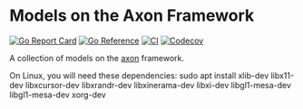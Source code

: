 # Models on the Axon Framework


[![Go Report Card](https://goreportcard.com/badge/github.com/Astera-org/models)](https://goreportcard.com/report/github.com/Astera-org/models)
[![Go Reference](https://pkg.go.dev/badge/github.com/Astera-org/models.svg)](https://pkg.go.dev/github.com/Astera-org/models)
[![CI](https://github.com/Astera-org/models/actions/workflows/ci.yml/badge.svg)](https://github.com/Astera-org/models/actions/workflows/ci.yml)
[![Codecov](https://codecov.io/gh/Astera-org/models/branch/master/graph/badge.svg?token=Hw5cInAxY3)](https://codecov.io/gh/Astera-org/models)

A collection of models on the [axon](https://github.com/Astera-org/axon) framework.

On Linux, you will need these dependencies:
sudo apt install xlib-dev libx11-dev libxcursor-dev libxrandr-dev libxinerama-dev libxi-dev libgl1-mesa-dev libgl1-mesa-dev xorg-dev
